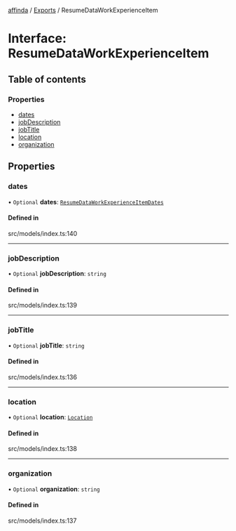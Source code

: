 [affinda](../README.md) / [Exports](../modules.md) / ResumeDataWorkExperienceItem

# Interface: ResumeDataWorkExperienceItem

## Table of contents

### Properties

- [dates](ResumeDataWorkExperienceItem.md#dates)
- [jobDescription](ResumeDataWorkExperienceItem.md#jobdescription)
- [jobTitle](ResumeDataWorkExperienceItem.md#jobtitle)
- [location](ResumeDataWorkExperienceItem.md#location)
- [organization](ResumeDataWorkExperienceItem.md#organization)

## Properties

### dates

• `Optional` **dates**: [`ResumeDataWorkExperienceItemDates`](ResumeDataWorkExperienceItemDates.md)

#### Defined in

src/models/index.ts:140

___

### jobDescription

• `Optional` **jobDescription**: `string`

#### Defined in

src/models/index.ts:139

___

### jobTitle

• `Optional` **jobTitle**: `string`

#### Defined in

src/models/index.ts:136

___

### location

• `Optional` **location**: [`Location`](Location.md)

#### Defined in

src/models/index.ts:138

___

### organization

• `Optional` **organization**: `string`

#### Defined in

src/models/index.ts:137
